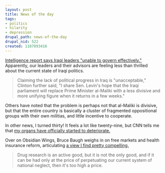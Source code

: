 ```yaml
--- 
layout: post
title: News of the day
tags: 
- politics
- hilarity
- depression
drupal_path: news-of-the-day
drupal_nid: 522
created: 1187893416
---
```

<a href="http://www.cnn.com/2007/POLITICS/08/23/nie/index.html">Intelligence report says Iraqi leaders "unable to govern effectively."</a> Apparently, our leaders and their advisors are feeling less than thrilled about the current state of Iraqi politics. <blockquote>Claiming the lack of political progress in Iraq is "unacceptable," Clinton further said, "I share Sen. Levin's hope that the Iraqi parliament will replace Prime Minister al-Maliki with a less divisive and more unifying figure when it returns in a few weeks."</blockquote>

Others have noted that the problem is perhaps not that al-Maliki is divisive, but that the entire country is basically a cluster of fragmented oppositional groups with their own militias, and little incentive to cooperate.

In other news, I turned thirty! It feels a lot like twenty-nine, but CNN tells me that <a href="http://www.cnn.com/2007/HEALTH/07/27/life.stages/index.html">my organs have officially started to deteriorate.</a>

Over on Obsidian Wings, Bruce Baugh weighs in on free markets and health insurance reform, articulating <a href="http://obsidianwings.blogs.com/obsidian_wings/2007/08/how-markets-wor.html#comment-80404113">a view I find pretty compelling.</a>

<blockquote>Drug research is an active good, but it is not the only good, and if it can be had only at the price of perpetuating our current system of national neglect, then it's too high a price.</blockquote>

